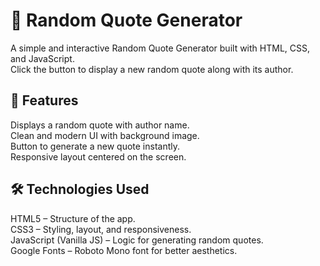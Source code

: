 # 📜 Random Quote Generator
A simple and interactive Random Quote Generator built with HTML, CSS, and JavaScript.  
Click the button to display a new random quote along with its author.  

## 🚀 Features
Displays a random quote with author name.  
Clean and modern UI with background image.  
Button to generate a new quote instantly.  
Responsive layout centered on the screen.  

## 🛠️ Technologies Used
HTML5 – Structure of the app.  
CSS3 – Styling, layout, and responsiveness.  
JavaScript (Vanilla JS) – Logic for generating random quotes.  
Google Fonts – Roboto Mono font for better aesthetics.
